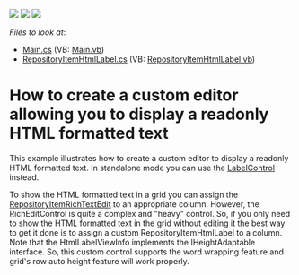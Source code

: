 <!-- default badges list -->
![](https://img.shields.io/endpoint?url=https://codecentral.devexpress.com/api/v1/VersionRange/128619517/13.1.4%2B)
[![](https://img.shields.io/badge/Open_in_DevExpress_Support_Center-FF7200?style=flat-square&logo=DevExpress&logoColor=white)](https://supportcenter.devexpress.com/ticket/details/E3167)
[![](https://img.shields.io/badge/📖_How_to_use_DevExpress_Examples-e9f6fc?style=flat-square)](https://docs.devexpress.com/GeneralInformation/403183)
<!-- default badges end -->
<!-- default file list -->
*Files to look at*:

* [Main.cs](./CS/WindowsApplication3/Main.cs) (VB: [Main.vb](./VB/WindowsApplication3/Main.vb))
* [RepositoryItemHtmlLabel.cs](./CS/WindowsApplication3/RepositoryItemHtmlLabel.cs) (VB: [RepositoryItemHtmlLabel.vb](./VB/WindowsApplication3/RepositoryItemHtmlLabel.vb))
<!-- default file list end -->
# How to create a custom editor allowing you to display a readonly HTML formatted text 


<p>This example illustrates how to create a custom editor to display a readonly HTML formatted text. In standalone mode you can use the  <a href="http://documentation.devexpress.com/#WindowsForms/clsDevExpressXtraEditorsLabelControltopic"><u>LabelControl</u></a> instead. </p><p>To show the HTML formatted text in a grid you can assign the <a href="http://documentation.devexpress.com/#WindowsForms/clsDevExpressXtraEditorsRepositoryRepositoryItemRichTextEdittopic"><u>RepositoryItemRichTextEdit</u></a> to an appropriate column. However, the RichEditControl is quite a complex and "heavy" control. So, if you only need to show the HTML formatted text in the grid without editing it the best way to get it done is to assign a custom  RepositoryItemHtmlLabel to a column. Note that the HtmlLabelViewInfo implements the IHeightAdaptable interface. So, this custom control supports the word wrapping feature and grid's row auto height feature will work properly.</p><p></p>

<br/>


